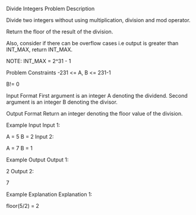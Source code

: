 Divide Integers
Problem Description

Divide two integers without using multiplication, division and mod operator.

Return the floor of the result of the division.

Also, consider if there can be overflow cases i.e output is greater than INT_MAX, return INT_MAX.

NOTE: INT_MAX = 2^31 - 1



Problem Constraints
-231 <= A, B <= 231-1

B!= 0



Input Format
First argument is an integer A denoting the dividend.
Second argument is an integer B denoting the divisor.



Output Format
Return an integer denoting the floor value of the division.



Example Input
Input 1:

 A = 5
 B = 2
Input 2:

 A = 7
 B = 1


Example Output
Output 1:

 2
Output 2:

 7


Example Explanation
Explanation 1:

 floor(5/2) = 2